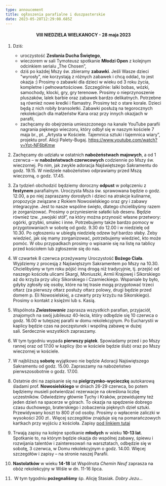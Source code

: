 ```yaml
---
type: annoucement
title: ogłoszenia parafialne i duszpasterskie
date: 2023-05-28T12:29:08.685Z
---
```

<!--StartFragment-->

<h4 style="text-align:center;">VIII NIEDZIELA WIELKANOCY - 28 maja 2023</h4>

1. Dziś:

   * uroczystość **Zesłania Ducha Świętego**,
   * wieczorem w sali Tymoteusz spotkanie **Młodzi Open** z kolejnym odcinkiem serialu „The Chosen”,
   * dziś po każdej Mszy św. zbieramy **zabawki**. Jeśli Wasze dzieci "wyrosły", nie korzystają z różnych zabawek i chcą oddać, to jest okazja :) Prosimy o zabawki dla dzieci w wieku od 3 roku życia, kompletne i pełnowartościowe. Szczególnie: lalki bobas, wózki, samochody, klocki, gry, gry terenowe. Prosimy o nieprzynoszenie pluszaków, lalek barbie oraz zabawek bardzo delikatnych. Potrzebne są również nowe kredki i flamastry. Prosimy też o stare korale. Dzieci będą z nich robiły bransoletki. Zabawki posłużą na tegorocznych rekolekcjach dla małżeństw Kana oraz przy innych okazjach w parafii,
   * zachęcamy do obejrzenia umieszczonego na kanale YouTube parafii nagrania pięknego wieczoru, który odbył się w naszym kościele 7 maja br., pt. „Artysta w Kościele. Tajemnica sztuki i tajemnica wiary”, projektu prof. Alicji Palety-Bugaj. <https://www.youtube.com/watch?v=Yot-NF6bKmw>  
2. Zachęcamy do udziału w ostatnich **nabożeństwach** **majowych**, a od 1 czerwca – w **nabożeństwach czerwcowych** codziennie po Mszy św. wieczornej. Po nim, jak zwykle adoracja Najświętszego Sakramentu do godz. 19.15. W niedziele nabożeństwo odprawiamy przed Mszą wieczorną, o godz. 17.45.
3. Za tydzień obchodzić będziemy doroczny **odpust** w połączeniu z **festynem** parafialnym. Uroczysta Msza św. sprawowana będzie o godz. 12.00, a po niej zapraszamy dorosłych i dzieci na atrakcje kulinarne, propozycje związane z Rokiem Nowosielskiego oraz gry i zabawy integracyjne. Jest to nasze wspólne święto, dlatego chcielibyśmy razem je zorganizować. Prosimy o przyniesienie sałatki lub deseru. Będzie również tzw. „swojski stół”, na który można przynosić własne przetwory: ogórki, grzybki, smalec i inne. Potrzebujemy także bardzo pomocy w przygotowaniach w sobotę od godz. 9.30 do 12.00 i w niedzielę od 10.30. Po ogłoszeniu w ubiegłą niedzielę odzew był bardzo słaby. Żeby wiedzieć, jak się mamy zorganizować, potrzebujemy wiedzieć, kto może pomóc. W obu przypadkach prosimy o wpisanie się na listę na tablicy przed kościołem lub zgłoszenie się do nas.
4. W czwartek 8 czerwca przeżywamy Uroczystość **Bożego Ciała**. Wyjdziemy z procesją z Najświętszym Sakramentem po Mszy na 10.30. Chcielibyśmy w tym roku pójść inną drogą niż tradycyjnie, tj. przejść od naszego kościoła ulicami Skargi, Moniuszki, Armii Krajowej i Sikorskiego aż do krzyża przy ulicy Sikorskiego i Czarnieckiego. Wspaniale by było, gdyby zgłosiły się osoby, które na tej trasie mogą przygotować trzeci ołtarz (za pierwszy ołtarz posłuży ołtarz polowy, drugi będzie przed domem p. Eli Nowosielskiej, a czwarty przy krzyżu na Sikorskiego). Prosimy o kontakt z księżmi lub s. Kasią.  
5. Wspólnota ***Zwiastowanie*** zaprasza wszystkich parafian, przyjaciół, znajomych na swój jubileusz 40-lecia, który odbędzie się 10 czerwca o godz. 16.00 w tutejszej parafii w domu rekolekcyjnym. Po Eucharystii w kaplicy będzie czas na poczęstunek i wspólną zabawę w dużej sali. Serdecznie wszystkich zapraszamy.
6. W tym tygodniu wypada **pierwszy piątek**. Spowiadamy przed i po Mszy rannej oraz od 17.00 w kaplicy (bo w kościele będzie ślub) oraz po Mszy wieczornej w kościele.
7. W najbliższą **sobotę** wyjątkowo nie będzie Adoracji Najświętszego Sakramentu od godz. 15.00. Zapraszamy na nabożeństwo pierwszosobotnie o godz. 17.00.
8. Ostatnie dni na zapisanie się na **pielgrzymko-wycieczkę** autokarową śladami prof. **Nowosielskiego** w dniach 26-29 czerwca, bo potem będziemy musieli potwierdzać rezerwacje na określona liczbę uczestników. Odwiedzimy głównie Tychy i Kraków, przewidujemy też jeden dzień na spacerze w górach. To okazja na spędzenie dobrego czasu duchowego, braterskiego i zobaczenia pięknych dzieł sztuki. Przewidywany koszt to 800 zł od osoby. Prosimy o wpłacenie zaliczki w wysokości 200 zł.. Więcej szczegółów znajduje się na pomarańczowych kartkach przy wyjściu z kościoła. Zapisy [pod linkiem tutaj](https://forms.gle/Do3CypS14KyXzxzi7)
9. Trwają zapisy na kolejne spotkanie **młodych** w wieku **10-13 lat**. Spotkanie to, na którym będzie okazja do wspólnej zabawy, śpiewu i rozwijania talentów i zainteresowań na warsztatach, odbędzie się w sobotę, 3 czerwca, w Domu rekolekcyjnym o godz. 14.00. Więcej szczegółów i zapisy – na stronie naszej Parafii.
10. **Nastolatków** w wieku **14-18** lat Wspólnota *Chemin Neuf* zaprasza na obóz rekolekcyjny w Wiśle w dn. 11-16 lipca.
11.  W tym tygodniu **pożegnaliśmy** śp. Alicję Stasiak. *Dobry Jezu…*

<!--EndFragment-->
